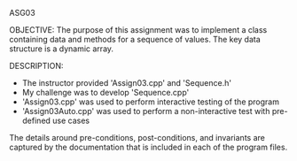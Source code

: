 ASG03

OBJECTIVE: 
The purpose of this assignment was to implement a class containing data and methods for a sequence of values. The key data structure is a dynamic array.

DESCRIPTION: 
- The instructor provided 'Assign03.cpp' and 'Sequence.h'
- My challenge was to develop 'Sequence.cpp' 
- 'Assign03.cpp' was used to perform interactive testing of the program
- 'Assign03Auto.cpp' was used to perform a non-interactive test with pre-defined use cases

The details around pre-conditions, post-conditions, and invariants are captured by the documentation that is included in each of the program files.
